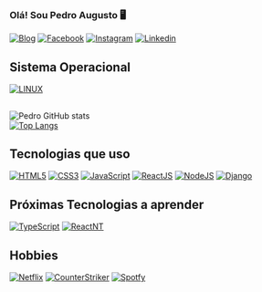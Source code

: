 ### Olá! Sou Pedro Augusto 🖥️
[![Blog](https://img.shields.io/badge/Blogger-FF5722?style=for-the-badge&logo=blogger&logoColor=white)](https://www.float.com.br)
[![Facebook](https://img.shields.io/badge/Facebook-1877F2?style=for-the-badge&logo=facebook&logoColor=white)](https://www.facebook.com/x4k4l/)
[![Instagram](https://img.shields.io/badge/Instagram-E4405F?style=for-the-badge&logo=instagram&logoColor=white)](https://instagram.com/pedro.ars)
[![Linkedin](https://img.shields.io/badge/LinkedIn-0077B5?style=for-the-badge&logo=linkedin&logoColor=white)](https://www.linkedin.com/in/pedroaugustorsilva/)<br/>
## Sistema Operacional
[![LINUX](https://img.shields.io/badge/Ubuntu-E95420?style=for-the-badge&logo=ubuntu&logoColor=white)]()
##
![Pedro GitHub stats](https://github-readme-stats.vercel.app/api?username=pedroarsilva&show_icons=true&theme=dracula)<br/>
[![Top Langs](https://github-readme-stats.vercel.app/api/top-langs/?username=pedroarsilva&layout=compact)](https://github.com/anuraghazra/github-readme-stats)<br/>
## Tecnologias que uso
[![HTML5](https://img.shields.io/badge/HTML5-E34F26?style=for-the-badge&logo=html5&logoColor=white)]()
[![CSS3](https://img.shields.io/badge/CSS3-1572B6?style=for-the-badge&logo=css3&logoColor=white)]()
[![JavaScript](https://img.shields.io/badge/JavaScript-F7DF1E?style=for-the-badge&logo=javascript&logoColor=black)]()
[![ReactJS](https://img.shields.io/badge/React-20232A?style=for-the-badge&logo=react&logoColor=61DAFB)]()
[![NodeJS](https://img.shields.io/badge/Node.js-43853D?style=for-the-badge&logo=node.js&logoColor=white)]()
[![Django](https://img.shields.io/badge/Django-092E20?style=for-the-badge&logo=django&logoColor=white)]()
## Próximas Tecnologias a aprender
[![TypeScript](https://img.shields.io/badge/TypeScript-007ACC?style=for-the-badge&logo=typescript&logoColor=white)]()
[![ReactNT](https://img.shields.io/badge/React_Native-20232A?style=for-the-badge&logo=react&logoColor=61DAFB)]()


## Hobbies
[![Netflix](https://img.shields.io/badge/Netflix-E50914?style=for-the-badge&logo=netflix&logoColor=white)]()
[![CounterStriker](https://img.shields.io/badge/Counter_Strike-000000?style=for-the-badge&logo=counter-strike&logoColor=white)]()
[![Spotfy](https://img.shields.io/badge/Spotify-1ED760?&style=for-the-badge&logo=spotify&logoColor=white)]()
